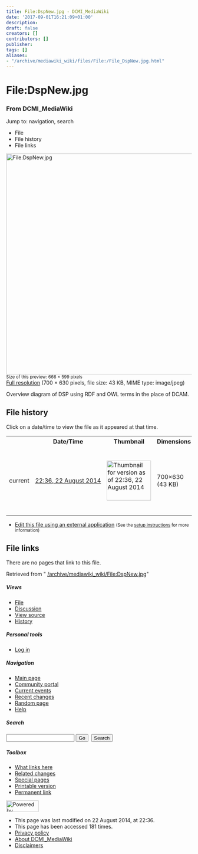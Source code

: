 ```yaml
---
title: File:DspNew.jpg - DCMI_MediaWiki
date: '2017-09-01T16:21:09+01:00'
description: 
draft: false
creators: []
contributors: []
publisher: 
tags: []
aliases:
- "/archive/mediawiki_wiki/files/File:/File_DspNew.jpg.html"
---
```


<a id="top"></a>
# File:DspNew.jpg

### From DCMI\_MediaWiki

Jump to: navigation, search
<!-- start content -->
- File
- File history
- File links

 [<img alt="File:DspNew.jpg" src="/images/a/ae/DspNew.jpg" width="666" height="599">](/archive/mediawiki_wiki/files/DspNew.jpg)  
<small>Size of this preview: 666 × 599 pixels</small>  
 [Full resolution](/images/a/ae/DspNew.jpg)‎ (700 × 630 pixels, file size: 43 KB, MIME type: image/jpeg)

Overview diagram of DSP using RDF and OWL terms in the place of DCAM.

<!-- 
NewPP limit report
Preprocessor node count: 1/1000000
Post-expand include size: 0/2097152 bytes
Template argument size: 0/2097152 bytes
Expensive parser function count: 0/100
-->
## File history

Click on a date/time to view the file as it appeared at that time.

<table class="wikitable filehistory">
  <tr>
    <td></td>
    <th>Date/Time</th>
    <th>Thumbnail</th>
    <th>Dimensions</th>
    <th>User</th>
    <th>Comment</th>
  </tr>
  <tr>
    <td>current</td>
    <td class="filehistory-selected" style="white-space: nowrap;"><a href="/archive/mediawiki_wiki/files/DspNew.jpg">22:36, 22 August 2014</a></td>
    <td><a href="/images/a/ae/DspNew.jpg"><img alt="Thumbnail for version as of 22:36, 22 August 2014" src="/images/a/ae/DspNew.jpg" width="120" height="108"></a></td>
    <td>700×630 <span style="white-space: nowrap;">(43 KB)</span>
    </td>
    <td>
      <a href="/index.php/User:KarenCoyle" title="User:KarenCoyle" class="mw-userlink">KarenCoyle</a> <span style="white-space: nowrap;"> <span class="mw-usertoollinks">(<a href="/index.php/User_talk:KarenCoyle" title="User talk:KarenCoyle">Talk</a> | <a href="/index.php/Special:Contributions/KarenCoyle" title="Special:Contributions/KarenCoyle">contribs</a>)</span></span>
    </td>
    <td> <span class="comment">(Overview diagram of DSP using RDF and OWL terms in the place of DCAM.)</span>
    </td>
  </tr>
</table>

  

- [Edit this file using an external application](/index.php?title=File:DspNew.jpg&action=edit&externaledit=true&mode=file "File:DspNew.jpg") <small>(See the <a href="http://www.mediawiki.org/wiki/Manual:External_editors" class="external text" rel="nofollow">setup instructions</a> for more information)</small>

## File links

There are no pages that link to this file.

Retrieved from " [/archive/mediawiki_wiki/File:DspNew.jpg](/archive/mediawiki_wiki/files/File:/File:DspNew.jpg.html)"

<!-- end content -->

##### Views

- [File](/archive/mediawiki_wiki/files/File:/File:DspNew.jpg.html "View the file page [c]")
- [Discussion](/index.php?title=File_talk:DspNew.jpg&action=edit&redlink=1 "Discussion about the content page [t]")
- [View source](/index.php?title=File:DspNew.jpg&action=edit "This page is protected.
You can view its source [e]")
- [History](/index.php?title=File:DspNew.jpg&action=history "Past revisions of this page [h]")

##### Personal tools

- [Log in](/index.php?title=Special:UserLogin&returnto=File:DspNew.jpg "You are encouraged to log in; however, it is not mandatory [o]")

<script type="text/javascript"> if (window.isMSIE55) fixalpha(); </script>

##### Navigation

- [Main page](/index.php/Main_Page "Visit the main page [z]")
- [Community portal](/index.php/DCMI_MediaWiki:Community_portal "About the project, what you can do, where to find things")
- [Current events](/index.php/DCMI_MediaWiki:Current_events "Find background information on current events")
- [Recent changes](/index.php/Special:RecentChanges "The list of recent changes in the wiki [r]")
- [Random page](/index.php/Special:Random "Load a random page [x]")
- [Help](/index.php/Help:Contents "The place to find out")

##### <label for="searchInput">Search</label>

<form action="/index.php" id="searchform">
				<input type="hidden" name="title" value="Special:Search">
				<input id="searchInput" title="Search DCMI_MediaWiki" accesskey="f" type="search" name="search">
				<input type="submit" name="go" class="searchButton" id="searchGoButton" value="Go" title="Go to a page with this exact name if exists"> 
				<input type="submit" name="fulltext" class="searchButton" id="mw-searchButton" value="Search" title="Search the pages for this text">
			</form>

##### Toolbox

- [What links here](/index.php/Special:WhatLinksHere/File:DspNew.jpg "List of all wiki pages that link here [j]")
- [Related changes](/index.php/Special:RecentChangesLinked/File:DspNew.jpg "Recent changes in pages linked from this page [k]")
- [Special pages](/index.php/Special:SpecialPages "List of all special pages [q]")
- [Printable version](/index.php?title=File:DspNew.jpg&printable=yes "Printable version of this page [p]")
- [Permanent link](/index.php?title=File:DspNew.jpg&oldid=8266 "Permanent link to this revision of the page")

<!-- end of the left (by default at least) column -->

 [<img src="/skins/common/images/poweredby_mediawiki_88x31.png" height="31" width="88" alt="Powered by MediaWiki">](http://www.mediawiki.org/)

- This page was last modified on 22 August 2014, at 22:36.
- This page has been accessed 181 times.
- [Privacy policy](/index.php/DCMI_MediaWiki:Privacy_policy "DCMI MediaWiki:Privacy policy")
- [About DCMI\_MediaWiki](/index.php/DCMI_MediaWiki:About "DCMI MediaWiki:About")
- [Disclaimers](/index.php/DCMI_MediaWiki:General_disclaimer "DCMI MediaWiki:General disclaimer")

<script>if (window.runOnloadHook) runOnloadHook();</script><!-- Served in 0.447 secs. -->
